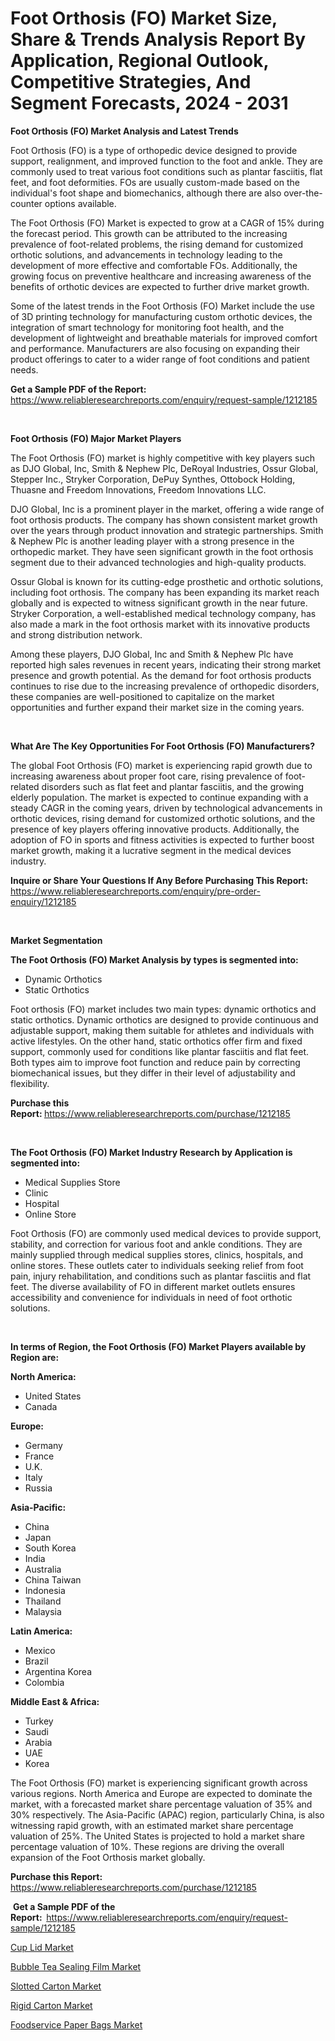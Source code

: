 <p><h1>Foot Orthosis (FO) Market Size, Share & Trends Analysis Report By Application, Regional Outlook, Competitive Strategies, And Segment Forecasts, 2024 - 2031</h1></p><p><strong>Foot Orthosis (FO) Market Analysis and Latest Trends</strong></p>
<p><p>Foot Orthosis (FO) is a type of orthopedic device designed to provide support, realignment, and improved function to the foot and ankle. They are commonly used to treat various foot conditions such as plantar fasciitis, flat feet, and foot deformities. FOs are usually custom-made based on the individual's foot shape and biomechanics, although there are also over-the-counter options available.</p><p>The Foot Orthosis (FO) Market is expected to grow at a CAGR of 15% during the forecast period. This growth can be attributed to the increasing prevalence of foot-related problems, the rising demand for customized orthotic solutions, and advancements in technology leading to the development of more effective and comfortable FOs. Additionally, the growing focus on preventive healthcare and increasing awareness of the benefits of orthotic devices are expected to further drive market growth.</p><p>Some of the latest trends in the Foot Orthosis (FO) Market include the use of 3D printing technology for manufacturing custom orthotic devices, the integration of smart technology for monitoring foot health, and the development of lightweight and breathable materials for improved comfort and performance. Manufacturers are also focusing on expanding their product offerings to cater to a wider range of foot conditions and patient needs.</p></p>
<p><strong>Get a Sample PDF of the Report:&nbsp;</strong> <a href="https://www.reliableresearchreports.com/enquiry/request-sample/1212185">https://www.reliableresearchreports.com/enquiry/request-sample/1212185</a></p>
<p>&nbsp;</p>
<p><strong>Foot Orthosis (FO) Major Market Players</strong></p>
<p><p>The Foot Orthosis (FO) market is highly competitive with key players such as DJO Global, Inc, Smith & Nephew Plc, DeRoyal Industries, Ossur Global, Stepper Inc., Stryker Corporation, DePuy Synthes, Ottobock Holding, Thuasne and Freedom Innovations, Freedom Innovations LLC. </p><p>DJO Global, Inc is a prominent player in the market, offering a wide range of foot orthosis products. The company has shown consistent market growth over the years through product innovation and strategic partnerships. Smith & Nephew Plc is another leading player with a strong presence in the orthopedic market. They have seen significant growth in the foot orthosis segment due to their advanced technologies and high-quality products.</p><p>Ossur Global is known for its cutting-edge prosthetic and orthotic solutions, including foot orthosis. The company has been expanding its market reach globally and is expected to witness significant growth in the near future. Stryker Corporation, a well-established medical technology company, has also made a mark in the foot orthosis market with its innovative products and strong distribution network.</p><p>Among these players, DJO Global, Inc and Smith & Nephew Plc have reported high sales revenues in recent years, indicating their strong market presence and growth potential. As the demand for foot orthosis products continues to rise due to the increasing prevalence of orthopedic disorders, these companies are well-positioned to capitalize on the market opportunities and further expand their market size in the coming years.</p></p>
<p>&nbsp;</p>
<p><strong>What Are The Key Opportunities For Foot Orthosis (FO) Manufacturers?</strong></p>
<p><p>The global Foot Orthosis (FO) market is experiencing rapid growth due to increasing awareness about proper foot care, rising prevalence of foot-related disorders such as flat feet and plantar fasciitis, and the growing elderly population. The market is expected to continue expanding with a steady CAGR in the coming years, driven by technological advancements in orthotic devices, rising demand for customized orthotic solutions, and the presence of key players offering innovative products. Additionally, the adoption of FO in sports and fitness activities is expected to further boost market growth, making it a lucrative segment in the medical devices industry.</p></p>
<p><strong>Inquire or Share Your Questions If Any Before Purchasing This Report:</strong> <a href="https://www.reliableresearchreports.com/enquiry/pre-order-enquiry/1212185">https://www.reliableresearchreports.com/enquiry/pre-order-enquiry/1212185</a></p>
<p>&nbsp;</p>
<p><strong>Market Segmentation</strong></p>
<p><strong>The Foot Orthosis (FO) Market Analysis by types is segmented into:</strong></p>
<p><ul><li>Dynamic Orthotics</li><li>Static Orthotics</li></ul></p>
<p><p>Foot orthosis (FO) market includes two main types: dynamic orthotics and static orthotics. Dynamic orthotics are designed to provide continuous and adjustable support, making them suitable for athletes and individuals with active lifestyles. On the other hand, static orthotics offer firm and fixed support, commonly used for conditions like plantar fasciitis and flat feet. Both types aim to improve foot function and reduce pain by correcting biomechanical issues, but they differ in their level of adjustability and flexibility.</p></p>
<p><strong>Purchase this Report:&nbsp;</strong><a href="https://www.reliableresearchreports.com/purchase/1212185">https://www.reliableresearchreports.com/purchase/1212185</a></p>
<p>&nbsp;</p>
<p><strong>The Foot Orthosis (FO) Market Industry Research by Application is segmented into:</strong></p>
<p><ul><li>Medical Supplies Store</li><li>Clinic</li><li>Hospital</li><li>Online Store</li></ul></p>
<p><p>Foot Orthosis (FO) are commonly used medical devices to provide support, stability, and correction for various foot and ankle conditions. They are mainly supplied through medical supplies stores, clinics, hospitals, and online stores. These outlets cater to individuals seeking relief from foot pain, injury rehabilitation, and conditions such as plantar fasciitis and flat feet. The diverse availability of FO in different market outlets ensures accessibility and convenience for individuals in need of foot orthotic solutions.</p></p>
<p>&nbsp;</p>
<p><strong>In terms of Region, the Foot Orthosis (FO) Market Players available by Region are:</strong></p>
<p>
    <p> <strong> North America: </strong>
        <ul>
            <li>United States</li>
            <li>Canada</li>
        </ul>
        </p> 
    <p> <strong> Europe: </strong>
        <ul>
            <li>Germany</li>
            <li>France</li>
            <li>U.K.</li>
            <li>Italy</li>
            <li>Russia</li>
        </ul>
        </p> 
    <p> <strong> Asia-Pacific: </strong>
        <ul>
            <li>China</li>
            <li>Japan</li>
            <li>South Korea</li>
            <li>India</li>
            <li>Australia</li>
            <li>China Taiwan</li>
            <li>Indonesia</li>
            <li>Thailand</li>
            <li>Malaysia</li>
        </ul>
        </p> 
    <p> <strong> Latin America: </strong>
        <ul>
            <li>Mexico</li>
            <li>Brazil</li>
            <li>Argentina Korea</li>
            <li>Colombia</li>
        </ul>
        </p> 
    <p> <strong> Middle East & Africa: </strong>
        <ul>
            <li>Turkey</li>
            <li>Saudi</li>
            <li>Arabia</li>
            <li>UAE</li>
            <li>Korea</li>
        </ul>
    </p>
    </p>
<p><p>The Foot Orthosis (FO) market is experiencing significant growth across various regions. North America and Europe are expected to dominate the market, with a forecasted market share percentage valuation of 35% and 30% respectively. The Asia-Pacific (APAC) region, particularly China, is also witnessing rapid growth, with an estimated market share percentage valuation of 25%. The United States is projected to hold a market share percentage valuation of 10%. These regions are driving the overall expansion of the Foot Orthosis market globally.</p></p>
<p><strong>Purchase this Report: </strong><a href="https://www.reliableresearchreports.com/purchase/1212185">https://www.reliableresearchreports.com/purchase/1212185</a></p>
<p>&nbsp;<strong>Get a Sample PDF of the Report:&nbsp;&nbsp;</strong><a href="https://www.reliableresearchreports.com/enquiry/request-sample/1212185">https://www.reliableresearchreports.com/enquiry/request-sample/1212185</a></p>
<p><strong></strong></p>
<p><p><a href="https://medium.com/@josueherzog/cup-lid-nbsp-market-focuses-on-market-share-size-and-projected-forecast-till-2031-af2b26c5e5f7">Cup Lid Market</a></p><p><a href="https://medium.com/@josueherzog/bubble-tea-sealing-film-market-insight-market-trends-growth-forecasted-from-2024-to-2031-9ec369e78906">Bubble Tea Sealing Film Market</a></p><p><a href="https://medium.com/@krithi.reportprime/slotted-carton-market-analysis-and-sze-forecasted-for-period-from-2024-to-2031-b17bfad02b19">Slotted Carton Market</a></p><p><a href="https://medium.com/@krithi.reportprime/rigid-carton-market-insight-market-trends-growth-forecasted-from-2024-to-2031-4cd393a615cf">Rigid Carton Market</a></p><p><a href="https://medium.com/@mariliehowe/foodservice-paper-bags-market-exploring-market-share-market-trends-and-future-growth-97cc5562de8c">Foodservice Paper Bags Market</a></p></p>